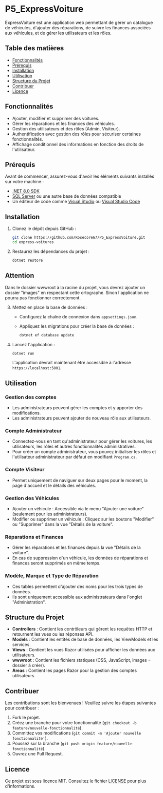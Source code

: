# P5_ExpressVoiture

ExpressVoiture est une application web permettant de gérer un catalogue de véhicules, d'ajouter des réparations, de suivre les finances associées aux véhicules, et de gérer les utilisateurs et les rôles.

## Table des matières

- [Fonctionnalités](#fonctionnalités)
- [Prérequis](#prérequis)
- [Installation](#installation)
- [Utilisation](#utilisation)
- [Structure du Projet](#structure-du-projet)
- [Contribuer](#contribuer)
- [Licence](#licence)

## Fonctionnalités

- Ajouter, modifier et supprimer des voitures.
- Gérer les réparations et les finances des véhicules.
- Gestion des utilisateurs et des rôles (Admin, Visiteur).
- Authentification avec gestion des rôles pour sécuriser certaines fonctionnalités.
- Affichage conditionnel des informations en fonction des droits de l'utilisateur.

## Prérequis

Avant de commencer, assurez-vous d'avoir les éléments suivants installés sur votre machine :

- [.NET 8.0 SDK](https://dotnet.microsoft.com/download/dotnet/8.0)
- [SQL Server](https://www.microsoft.com/fr-fr/sql-server/sql-server-downloads) ou une autre base de données compatible
- Un éditeur de code comme [Visual Studio](https://visualstudio.microsoft.com/) ou [Visual Studio Code](https://code.visualstudio.com/)

## Installation

1. Clonez le dépôt depuis GitHub :

   ```bash
   git clone https://github.com/Rosecore67/P5_ExpressVoiture.git
   cd express-voitures
   ```

2. Restaurez les dépendances du projet :

   ```bash
   dotnet restore
   ```
## Attention
Dans le dossier wwwroot à la racine du projet, vous devrez ajouter un dossier "images" en respectant cette ortographe.
Sinon l'application ne pourra pas fonctionner correctement.

3. Mettez en place la base de données :

   - Configurez la chaîne de connexion dans `appsettings.json`.
   - Appliquez les migrations pour créer la base de données :

     ```bash
     dotnet ef database update
     ```

4. Lancez l'application :

   ```bash
   dotnet run
   ```

   L'application devrait maintenant être accessible à l'adresse `https://localhost:5001`.

## Utilisation

### Gestion des comptes

- Les administrateurs peuvent gérer les comptes et y apporter des modifications.
- Les administrateurs peuvent ajouter de nouveau rôle aux utilisateurs.

### Compte Administrateur

- Connectez-vous en tant qu'administrateur pour gérer les voitures, les utilisateurs, les rôles et autres fonctionnalités administratives.
- Pour créer un compte administrateur, vous pouvez initialiser les rôles et l'utilisateur administrateur par défaut en modifiant `Program.cs`.

### Compte Visiteur

- Permet uniquement de naviguer sur deux pages pour le moment, la page d'accueil et le détails des véhicules.

### Gestion des Véhicules

- Ajouter un véhicule : Accessible via le menu "Ajouter une voiture" (seulement pour les administrateurs).
- Modifier ou supprimer un véhicule : Cliquez sur les boutons "Modifier" ou "Supprimer" dans la vue "Détails de la voiture".

### Réparations et Finances

- Gérer les réparations et les finances depuis la vue "Détails de la voiture".
- En cas de suppression d'un véhicule, les données de réparations et finances seront supprimés en même temps.

### Modèle, Marque et Type de Réparation

- Ces tables permettent d'ajouter des noms pour les trois types de données.
- Ils sont uniquement accessible aux administrateurs dans l'onglet "Administration".

## Structure du Projet

- **Controllers** : Contient les contrôleurs qui gèrent les requêtes HTTP et retournent les vues ou les réponses API.
- **Models** : Contient les entités de base de données, les ViewModels et les services.
- **Views** : Contient les vues Razor utilisées pour afficher les données aux utilisateurs.
- **wwwroot** : Contient les fichiers statiques (CSS, JavaScript, images = dossier à créer).
- **Areas** : Contient les pages Razor pour la gestion des comptes utilisateurs.

## Contribuer

Les contributions sont les bienvenues ! Veuillez suivre les étapes suivantes pour contribuer :

1. Fork le projet.
2. Créez une branche pour votre fonctionnalité (`git checkout -b feature/nouvelle-fonctionnalité`).
3. Committez vos modifications (`git commit -m 'Ajouter nouvelle fonctionnalité'`).
4. Poussez sur la branche (`git push origin feature/nouvelle-fonctionnalité`).
5. Ouvrez une Pull Request.

## Licence

Ce projet est sous licence MIT. Consultez le fichier [LICENSE](LICENSE) pour plus d'informations.
